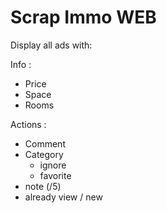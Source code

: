 Scrap Immo WEB 
=======

Display all ads with:

Info :
- Price
- Space
- Rooms

Actions :
- Comment
- Category
    - ignore
    - favorite
- note (/5)
- already view / new 